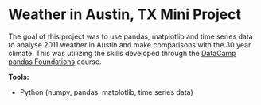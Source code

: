 # Weather in Austin, TX Mini Project
The goal of this project was to use pandas, matplotlib and time series data to analyse 2011 weather in Austin and make comparisons with the 30 year climate. This was utilizing the skills developed through the [DataCamp pandas Foundations](https://www.datacamp.com/courses/pandas-foundations) course. 

**Tools:**
- Python (numpy, pandas, matplotlib, time series data)
